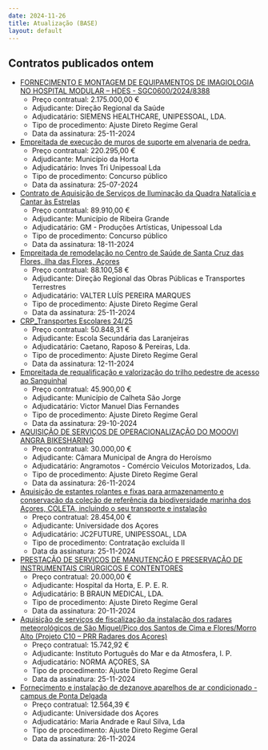 ```yaml
---
date: 2024-11-26
title: Atualização (BASE)
layout: default
---
```

## Contratos publicados ontem

* [FORNECIMENTO E MONTAGEM DE EQUIPAMENTOS DE IMAGIOLOGIA NO HOSPITAL MODULAR – HDES - SGC0600/2024/8388](https://www.base.gov.pt/Base4/pt/detalhe/?type=contratos&id=11046496)
  * Preço contratual: 2.175.000,00 €
  * Adjudicante: Direção Regional da Saúde
  * Adjudicatário: SIEMENS HEALTHCARE, UNIPESSOAL, LDA.
  * Tipo de procedimento: Ajuste Direto Regime Geral
  * Data da assinatura: 25-11-2024
* [Empreitada de execução de muros de suporte em alvenaria de pedra.](https://www.base.gov.pt/Base4/pt/detalhe/?type=contratos&id=11047698)
  * Preço contratual: 220.295,00 €
  * Adjudicante: Município da Horta
  * Adjudicatário: Inves Tri Unipessoal Lda
  * Tipo de procedimento: Concurso público
  * Data da assinatura: 25-07-2024
* [Contrato de Aquisição de Serviços de Iluminação da Quadra Natalícia e Cantar às Estrelas](https://www.base.gov.pt/Base4/pt/detalhe/?type=contratos&id=11046252)
  * Preço contratual: 89.910,00 €
  * Adjudicante: Município de Ribeira Grande
  * Adjudicatário: GM - Produções Artísticas, Unipessoal Lda
  * Tipo de procedimento: Concurso público
  * Data da assinatura: 18-11-2024
* [Empreitada de remodelação no Centro de Saúde de Santa Cruz das Flores, ilha das Flores, Açores](https://www.base.gov.pt/Base4/pt/detalhe/?type=contratos&id=11046715)
  * Preço contratual: 88.100,58 €
  * Adjudicante: Direção Regional das Obras Públicas e Transportes Terrestres
  * Adjudicatário: VALTER LUÍS PEREIRA MARQUES
  * Tipo de procedimento: Ajuste Direto Regime Geral
  * Data da assinatura: 25-11-2024
* [CRP_Transportes Escolares 24/25](https://www.base.gov.pt/Base4/pt/detalhe/?type=contratos&id=11047199)
  * Preço contratual: 50.848,31 €
  * Adjudicante: Escola Secundária das Laranjeiras
  * Adjudicatário: Caetano, Raposo & Pereiras, Lda.
  * Tipo de procedimento: Ajuste Direto Regime Geral
  * Data da assinatura: 12-11-2024
* [Empreitada de requalificação e valorização do trilho pedestre de acesso ao Sanguinhal](https://www.base.gov.pt/Base4/pt/detalhe/?type=contratos&id=11048244)
  * Preço contratual: 45.900,00 €
  * Adjudicante: Município de Calheta São Jorge
  * Adjudicatário: Victor Manuel Dias Fernandes
  * Tipo de procedimento: Ajuste Direto Regime Geral
  * Data da assinatura: 29-10-2024
* [AQUISIÇÃO DE SERVIÇOS DE OPERACIONALIZAÇÃO DO MOOOVI ANGRA BIKESHARING](https://www.base.gov.pt/Base4/pt/detalhe/?type=contratos&id=11048073)
  * Preço contratual: 30.000,00 €
  * Adjudicante: Câmara Municipal de Angra do Heroísmo
  * Adjudicatário: Angramotos - Comércio Veiculos Motorizados, Lda.
  * Tipo de procedimento: Ajuste Direto Regime Geral
  * Data da assinatura: 26-11-2024
* [Aquisição de estantes rolantes e fixas para armazenamento e conservação da coleção de referência da biodiversidade marinha dos Açores, COLETA, incluindo o seu transporte e  instalação](https://www.base.gov.pt/Base4/pt/detalhe/?type=contratos&id=11048291)
  * Preço contratual: 28.454,00 €
  * Adjudicante: Universidade dos Açores
  * Adjudicatário: JC2FUTURE, UNIPESSOAL, LDA
  * Tipo de procedimento: Contratação excluída II
  * Data da assinatura: 25-11-2024
* [PRESTAÇÃO DE SERVIÇOS DE MANUTENÇÃO E PRESERVAÇÃO DE INSTRUMENTAIS CIRÚRGICOS E CONTENTORES](https://www.base.gov.pt/Base4/pt/detalhe/?type=contratos&id=11047097)
  * Preço contratual: 20.000,00 €
  * Adjudicante: Hospital da Horta, E. P. E. R.
  * Adjudicatário: B BRAUN MEDICAL, LDA.
  * Tipo de procedimento: Ajuste Direto Regime Geral
  * Data da assinatura: 20-11-2024
* [Aquisição de serviços de fiscalização da instalação dos radares meteorológicos de São Miguel/Pico dos Santos de Cima e Flores/Morro Alto (Projeto C10 – PRR Radares dos Açores)](https://www.base.gov.pt/Base4/pt/detalhe/?type=contratos&id=11048229)
  * Preço contratual: 15.742,92 €
  * Adjudicante: Instituto Português do Mar e da Atmosfera, I. P.
  * Adjudicatário: NORMA AÇORES, SA
  * Tipo de procedimento: Ajuste Direto Regime Geral
  * Data da assinatura: 25-11-2024
* [Fornecimento e instalação de dezanove aparelhos de ar condicionado - campus de Ponta Delgada](https://www.base.gov.pt/Base4/pt/detalhe/?type=contratos&id=11047102)
  * Preço contratual: 12.564,39 €
  * Adjudicante: Universidade dos Açores
  * Adjudicatário: Maria Andrade e Raul Silva, Lda
  * Tipo de procedimento: Ajuste Direto Regime Geral
  * Data da assinatura: 26-11-2024
